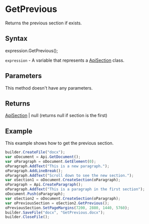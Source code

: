 # GetPrevious

Returns the previous section if exists.

## Syntax

expression.GetPrevious();

`expression` - A variable that represents a [ApiSection](../ApiSection.md) class.

## Parameters

This method doesn't have any parameters.

## Returns

[ApiSection](../ApiSection.md) &#124; null (returns null if section is the first)

## Example

This example shows how to get the previous section.

```javascript
builder.CreateFile("docx");
var oDocument = Api.GetDocument();
var oParagraph = oDocument.GetElement(0);
oParagraph.AddText("This is a new paragraph.");
oParagraph.AddLineBreak();
oParagraph.AddText("Scroll down to see the new section.");
var oSection1 = oDocument.CreateSection(oParagraph);
oParagraph = Api.CreateParagraph();
oParagraph.AddText("This is a paragraph in the first section");
oDocument.Push(oParagraph);
var oSection2 = oDocument.CreateSection(oParagraph);
var oPreviousSection = oSection2.GetPrevious();
oPreviousSection.SetPageMargins(7200, 2880, 1440, 5760);
builder.SaveFile("docx", "GetPrevious.docx");
builder.CloseFile();
```